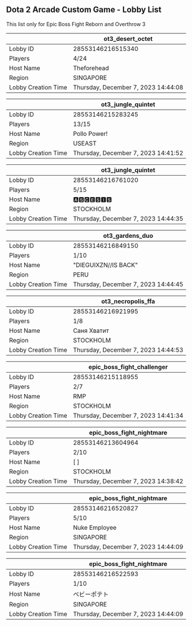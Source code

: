 ## Dota 2 Arcade Custom Game - Lobby List

This list only for Epic Boss Fight Reborn and Overthrow 3

|  | ot3_desert_octet |
| ------ | ------ |
| Lobby ID | 28553146216515340 |
| Players | 4/24 |
| Host Name | Theforehead |
| Region | SINGAPORE |
| Lobby Creation Time | Thursday, December 7, 2023 14:44:08 |


|  | ot3_jungle_quintet |
| ------ | ------ |
| Lobby ID | 28553146215283245 |
| Players | 13/15 |
| Host Name | Pollo Power! |
| Region | USEAST |
| Lobby Creation Time | Thursday, December 7, 2023 14:41:52 |


|  | ot3_jungle_quintet |
| ------ | ------ |
| Lobby ID | 28553146216761020 |
| Players | 5/15 |
| Host Name | 🅰🆂🅲🅴🆂🅸🆂 |
| Region | STOCKHOLM |
| Lobby Creation Time | Thursday, December 7, 2023 14:44:35 |


|  | ot3_gardens_duo |
| ------ | ------ |
| Lobby ID | 28553146216849150 |
| Players | 1/10 |
| Host Name | "DIEGUIXZN//IS BACK" |
| Region | PERU |
| Lobby Creation Time | Thursday, December 7, 2023 14:44:45 |


|  | ot3_necropolis_ffa |
| ------ | ------ |
| Lobby ID | 28553146216921995 |
| Players | 1/8 |
| Host Name | Саня Хватит |
| Region | STOCKHOLM |
| Lobby Creation Time | Thursday, December 7, 2023 14:44:53 |


|  | epic_boss_fight_challenger |
| ------ | ------ |
| Lobby ID | 28553146215118955 |
| Players | 2/7 |
| Host Name | RMP |
| Region | STOCKHOLM |
| Lobby Creation Time | Thursday, December 7, 2023 14:41:34 |


|  | epic_boss_fight_nightmare |
| ------ | ------ |
| Lobby ID | 28553146213604964 |
| Players | 2/10 |
| Host Name | [                         ] |
| Region | STOCKHOLM |
| Lobby Creation Time | Thursday, December 7, 2023 14:38:42 |


|  | epic_boss_fight_nightmare |
| ------ | ------ |
| Lobby ID | 28553146216520827 |
| Players | 5/10 |
| Host Name | Nuke Employee |
| Region | SINGAPORE |
| Lobby Creation Time | Thursday, December 7, 2023 14:44:09 |


|  | epic_boss_fight_nightmare |
| ------ | ------ |
| Lobby ID | 28553146216522593 |
| Players | 1/10 |
| Host Name | ベビーポテト |
| Region | SINGAPORE |
| Lobby Creation Time | Thursday, December 7, 2023 14:44:09 |


